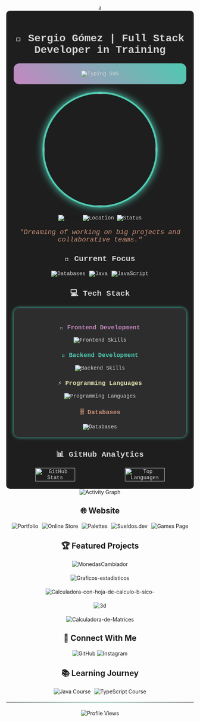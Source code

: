 <div align="center">
a
<div style="background: #1E1E1E; color: #D4D4D4; padding: 20px; border-radius: 10px; font-family: 'Consolas', 'Courier New', monospace;">

# 🚀 Sergio Gómez | Full Stack Developer in Training

<div style="background: linear-gradient(45deg, #C586C0, #4EC9B0); padding: 20px; border-radius: 15px; margin: 20px 0;">
  <img src="https://readme-typing-svg.herokuapp.com?font=Fira+Code&size=24&duration=4000&pause=1000&color=E9E9E9&center=true&vCenter=true&width=435&lines=Developer+in+Training;Full+Stack+Developer;Always+Learning+New+Tech" alt="Typing SVG" />
</div>

<img src="https://media.giphy.com/media/v1.Y2lkPTc5MGI3NjExamF2Y3lvMTNhODVrZXZnYmw4MmljbWQ0azd2ZGE5YWZrOXV6YzBocyZlcD12MV9naWZzX3NlYXJjaCZjdD1n/bGgsc5mWoryfgKBx1u/giphy.gif" width="300" style="border-radius: 50%; border: 5px solid #4EC9B0; box-shadow: 0 0 20px #4EC9B0;" />

<div style="margin: 20px 0;">
  <a href="mailto:sergio.gomeztr13@outlook.es" style="text-decoration: none;">
    <img src="https://img.shields.io/badge/Email-Contact%20Me-4EC9B0?style=for-the-badge&logo=microsoft-outlook" alt="Email" />
  </a>
  <img src="https://img.shields.io/badge/Location-Ecuador-C586C0?style=for-the-badge&logo=google-maps" alt="Location" />
  <img src="https://img.shields.io/badge/Status-Open%20to%20Work-4EC9B0?style=for-the-badge&logo=opencollective" alt="Status" />
</div>

<p style="font-style: italic; font-size: 18px; color: #CE9178;">
  "Dreaming of working on big projects and collaborative teams."
</p>

## 🎯 Current Focus

<div style="display: flex; justify-content: center; gap: 10px; margin: 20px 0;">
  <img src="https://img.shields.io/badge/Learning-Databases-C586C0?style=for-the-badge&logo=mongodb" alt="Databases" />
  <img src="https://img.shields.io/badge/Mastering-Java-4EC9B0?style=for-the-badge&logo=java" alt="Java" />
  <img src="https://img.shields.io/badge/Exploring-JavaScript-DCDCAA?style=for-the-badge&logo=javascript" alt="JavaScript" />
</div>

## 💻 Tech Stack

<div style="background: #2D2D2D; padding: 20px; border-radius: 15px; margin: 20px 0; box-shadow: 0 0 10px #4EC9B0;">
  <h3 style="color: #C586C0;">🎨 Frontend Development</h3>
  <img src="https://skillicons.dev/icons?i=html,css,js,ts,react,tailwind" alt="Frontend Skills" />
  
  <h3 style="color: #4EC9B0;">🔧 Backend Development</h3>
  <img src="https://skillicons.dev/icons?i=nodejs,python,java" alt="Backend Skills" />
  
  <h3 style="color: #DCDCAA;">⚡ Programming Languages</h3>
  <img src="https://skillicons.dev/icons?i=cs,cpp" alt="Programming Languages" />
  
  <h3 style="color: #CE9178;">🗄️ Databases</h3>
  <img src="https://skillicons.dev/icons?i=mongodb,mysql" alt="Databases" />
</div>

## 📊 GitHub Analytics


  <div style="display: flex; justify-content: space-between;">
    <img width="48%" src="https://github-readme-stats.vercel.app/api?username=sergio001g&show_icons=true&theme=radical&bg_color=1E1E1E&title_color=4EC9B0&text_color=D4D4D4&icon_color=C586C0&border_color=2D2D2D" alt="GitHub Stats" />
    <img width="48%" src="https://github-readme-stats.vercel.app/api/top-langs/?username=sergio001g&layout=compact&theme=radical&bg_color=1E1E1E&title_color=4EC9B0&text_color=D4D4D4&border_color=2D2D2D" alt="Top Languages" />
  </div>
</div>

<img src="https://github-readme-activity-graph.vercel.app/graph?username=sergio001g&theme=react-dark&bg_color=1E1E1E&color=4EC9B0&line=C586C0&point=CE9178&area=true&area_color=DCDCAA" alt="Activity Graph" />

## 🌐 Website

<div style="display: flex; flex-wrap: wrap; justify-content: center; gap: 10px; margin: 20px 0;">
  <a href="https://mv1nmz2uvkatn4f6.vercel.app/" target="_blank" style="text-decoration: none;">
    <img src="https://img.shields.io/badge/Portfolio-%231E1E1E.svg?style=for-the-badge&logo=vercel&logoColor=white" alt="Portfolio" />
  </a>
  <a href="https://software-marketplace-rdu5ba.vercel.app/" target="_blank" style="text-decoration: none;">
    <img src="https://img.shields.io/badge/Online_Store-%234EC9B0.svg?style=for-the-badge&logo=shopify&logoColor=white" alt="Online Store" />
  </a>
  <a href="https://rl6k9jtq1atw8ibi.vercel.app/" target="_blank" style="text-decoration: none;">
    <img src="https://img.shields.io/badge/Palettes-%23C586C0.svg?style=for-the-badge&logo=adobe&logoColor=white" alt="Palettes" />
  </a>
  <a href="https://ti1tq7iw3zk2mawt.vercel.app/" target="_blank" style="text-decoration: none;">
    <img src="https://img.shields.io/badge/Sueldos.dev-%23DCDCAA.svg?style=for-the-badge&logo=material-ui&logoColor=black" alt="Sueldos.dev" />
  </a>
  <a href="https://jweivypyimuaubex.vercel.app/" target="_blank" style="text-decoration: none;">
    <img src="https://img.shields.io/badge/Games_Page-%23CE9178.svg?style=for-the-badge&logo=unity&logoColor=white" alt="Games Page" />
  </a>
</div>

## 🏆 Featured Projects

<div style="display: grid; grid-template-columns: repeat(auto-fit, minmax(300px, 1fr)); gap: 20px; margin: 20px 0;">
  <a href="https://github.com/sergio001g/MonedasCambiador" target="_blank" style="text-decoration: none;">
    <img src="https://github-readme-stats.vercel.app/api/pin/?username=sergio001g&repo=MonedasCambiador&theme=radical&bg_color=1E1E1E&title_color=4EC9B0&text_color=D4D4D4&icon_color=C586C0&border_color=2D2D2D" alt="MonedasCambiador" />
  </a>
  
  <a href="https://github.com/sergio001g/Graficos-estadisticos" target="_blank" style="text-decoration: none;">
    <img src="https://github-readme-stats.vercel.app/api/pin/?username=sergio001g&repo=Graficos-estadisticos&theme=radical&bg_color=1E1E1E&title_color=4EC9B0&text_color=D4D4D4&icon_color=C586C0&border_color=2D2D2D" alt="Graficos-estadisticos" />
  </a>
  <a href="https://github.com/sergio001g/Calculadora-con-hoja-de-calculo-b-sico-" target="_blank" style="text-decoration: none;">
    <img src="https://github-readme-stats.vercel.app/api/pin/?username=sergio001g&repo=Calculadora-con-hoja-de-calculo-b-sico-&theme=radical&bg_color=1E1E1E&title_color=4EC9B0&text_color=D4D4D4&icon_color=C586C0&border_color=2D2D2D" alt="Calculadora-con-hoja-de-calculo-b-sico-" />
  </a>
  <a href="https://github.com/sergio001g/3d" target="_blank" style="text-decoration: none;">
    <img src="https://github-readme-stats.vercel.app/api/pin/?username=sergio001g&repo=3d&theme=radical&bg_color=1E1E1E&title_color=4EC9B0&text_color=D4D4D4&icon_color=C586C0&border_color=2D2D2D" alt="3d" />
  </a>
  <a href="https://github.com/sergio001g/Calculadora-de-Matrices" target="_blank" style="text-decoration: none;">
    <img src="https://github-readme-stats.vercel.app/api/pin/?username=sergio001g&repo=Calculadora-de-Matrices&theme=radical&bg_color=1E1E1E&title_color=4EC9B0&text_color=D4D4D4&icon_color=C586C0&border_color=2D2D2D" alt="Calculadora-de-Matrices" />
  </a>
</div>

## 🤝 Connect With Me

<div style="margin: 20px 0;">
  <a href="https://github.com/sergio001g" target="_blank" style="text-decoration: none;">
    <img src="https://img.shields.io/badge/GitHub-%231E1E1E.svg?style=for-the-badge&logo=github&logoColor=white" alt="GitHub" />
  </a>
  <a href="http://www.instagram.com/gomezzzz__________" target="_blank" style="text-decoration: none;">
    <img src="https://img.shields.io/badge/Instagram-%23C586C0.svg?style=for-the-badge&logo=instagram&logoColor=white" alt="Instagram" />
  </a>
</div>

## 📚 Learning Journey

<div style="display: flex; justify-content: center; gap: 10px; margin: 20px 0;">
  <a href="https://github.com/sergio001g/curso-java" target="_blank" style="text-decoration: none;">
    <img src="https://img.shields.io/badge/Java_Course-%234EC9B0.svg?style=for-the-badge&logo=java&logoColor=white" alt="Java Course" />
  </a>
  <a href="https://github.com/sergio001g/curso-ts" target="_blank" style="text-decoration: none;">
    <img src="https://img.shields.io/badge/TypeScript_Course-%23DCDCAA.svg?style=for-the-badge&logo=typescript&logoColor=white" alt="TypeScript Course" />
  </a>
</div>

<hr style="border: 0; height: 1px; background-image: linear-gradient(to right, rgba(78, 201, 176, 0), rgba(78, 201, 176, 0.75), rgba(78, 201, 176, 0));">

<div style="margin-top: 20px;">
  <img src="https://komarev.com/ghpvc/?username=sergio001g&style=for-the-badge&color=4EC9B0" alt="Profile Views" />
</div>

</div>

</div>

